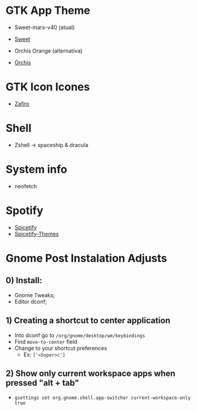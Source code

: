 # GTK App Theme
* Sweet-mars-v40 (atual)
* [Sweet](https://www.gnome-look.org/p/1253385/) 

* Orchis Orange (alternativa)
* [Orchis](https://www.gnome-look.org/p/1357889)

# GTK Icon Icones
* [Zafiro](https://github.com/zayronxio/Zafiro-icons)

# Shell
* Zshell -> spaceship & dracula 

# System info
* neofetch

# Spotify 
* [Spicetify](https://github.com/khanhas/spicetify-cli)
* [Spicetify-Themes](https://github.com/morpheusthewhite/spicetify-themes)


# Gnome Post Instalation Adjusts

## 0) Install:
* Gnome Tweaks;
* Editor dconf;

## 1) Creating a shortcut to center application
* Into dconf go to ```/org/gnome/desktop/wm/keybindings```
* Find ```move-to-center``` field
* Change to your shortcut preferences
    * Ex: ```['<Super>c']```

## 2) Show only current workspace apps when pressed "alt + tab"
* ```gsettings set org.gnome.shell.app-switcher current-workspace-only true```
